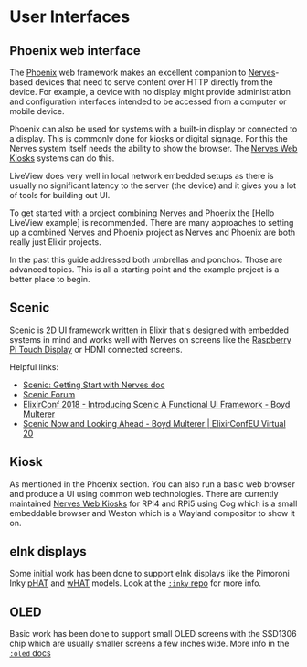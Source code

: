 # User Interfaces

## Phoenix web interface

The [Phoenix] web framework makes an excellent companion to [Nerves]-based devices
that need to serve content over HTTP directly from the device. For example, a
device with no display might provide administration and configuration
interfaces intended to be accessed from a computer or mobile device.

Phoenix can also be used for systems with a built-in display or connected to a
display. This is commonly done for kiosks or digital signage. For this the
Nerves system itself needs the ability to show the browser. The
[Nerves Web Kiosks] systems can do this.

LiveView does very well in local network embedded setups as there is usually no
significant latency to the server (the device) and it gives you a lot of tools
for building out UI.

To get started with a project combining Nerves and Phoenix the 
[Hello LiveView example] is recommended. There are many approaches to setting
up a combined Nerves and Phoenix project as Nerves and Phoenix are both really
just Elixir projects.

In the past this guide addressed both umbrellas and ponchos. Those are advanced
topics. This is all a starting point and the example project is a better place
to begin.

[Nerves]: https://www.nerves-project.org/
[Phoenix]: http://www.phoenixframework.org/
[Hello LiveView]: https://github.com/nerves-project/nerves_examples/tree/main/hello_liveview

## Scenic

Scenic is 2D UI framework written in Elixir that's designed with
embedded systems in mind and works well with Nerves on screens like the
[Raspberry Pi Touch Display](https://www.raspberrypi.com/products/raspberry-pi-touch-display/)
or HDMI connected screens.

Helpful links:
* [Scenic: Getting Start with Nerves doc](https://hexdocs.pm/scenic/getting_started_nerves.html)
* [Scenic Forum](https://elixirforum.com/c/elixir-framework-forums/scenic-forum/107)
* [ElixirConf 2018 - Introducing Scenic A Functional UI Framework - Boyd Multerer](https://www.youtube.com/watch?v=1QNxLNMq3Uw)
* [Scenic Now and Looking Ahead - Boyd Multerer | ElixirConfEU Virtual 20](https://www.youtube.com/watch?v=tej-SyhZrqk)

## Kiosk

As mentioned in the Phoenix section. You can also run a basic web browser and
produce a UI using common web technologies. There are currently maintained
[Nerves Web Kiosks] for RPi4 and RPi5 using Cog which is a small embeddable
browser and Weston which is a Wayland compositor to show it on.

## eInk displays

Some initial work has been done to support eInk displays like the Pimoroni Inky
[pHAT](https://shop.pimoroni.com/products/inky-phat) and
[wHAT](https://shop.pimoroni.com/products/inky-what) models. Look at the
[`:inky` repo](https://github.com/pappersverk/inky) for more info.

## OLED

Basic work has been done to support small OLED screens with the SSD1306 chip which
are usually smaller screens a few inches wide. More info in the [`:oled` docs](https://hexdocs.pm/oled)

[Nerves Web Kiosks]: https://github.com/nerves-web-kiosk